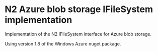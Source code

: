 N2 Azure blob storage IFileSystem implementation
=================================================

Implementation of the N2 IFileSystem interface for Azure blob storage.

Using version 1.8 of the Windows Azure nuget package. 